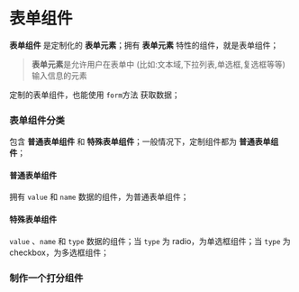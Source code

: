 # 表单组件

**表单组件** 是定制化的 **表单元素**；拥有 **表单元素** 特性的组件，就是表单组件；

> **表单元素**是允许用户在表单中 (比如:文本域,下拉列表,单选框,复选框等等)输入信息的元素

定制的表单组件，也能使用 `form`方法 获取数据；

### 表单组件分类

包含 **普通表单组件** 和 **特殊表单组件**；一般情况下，定制组件都为 **普通表单组件**；

#### 普通表单组件

拥有 `value` 和 `name` 数据的组件，为普通表单组件；

#### 特殊表单组件

 `value` 、`name` 和 `type` 数据的组件；当 `type` 为 radio，为单选框组件；当 `type` 为 checkbox，为多选框组件；

### 制作一个打分组件

<code-view src="/demo/chapter3/form-star/package.json" style="height:500px;"></code-view>

